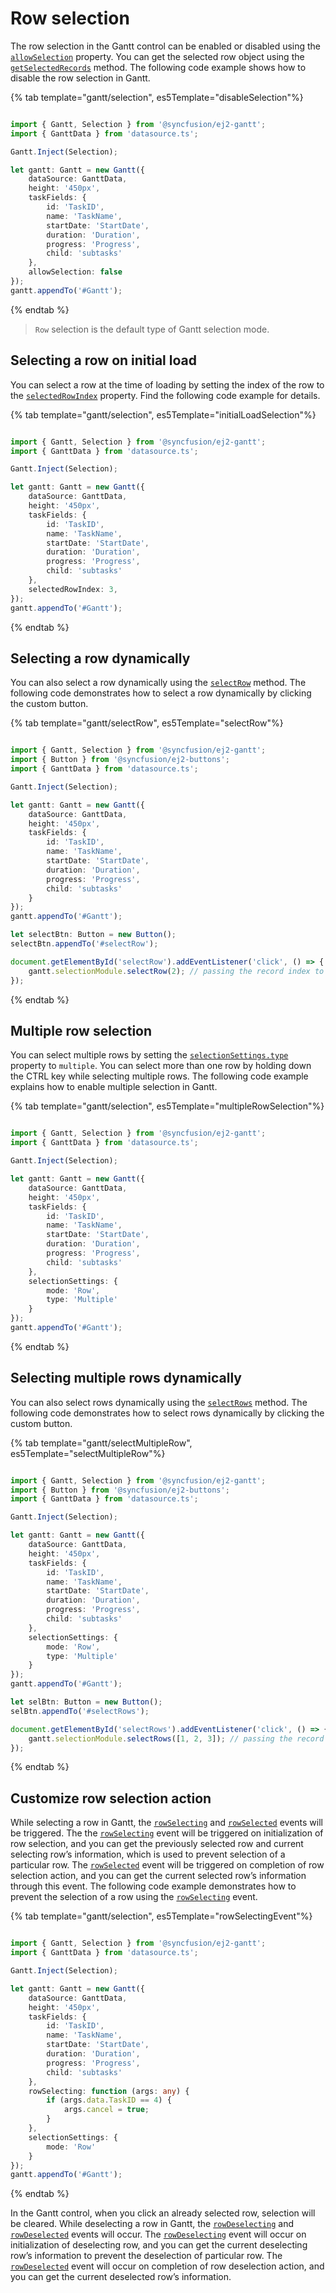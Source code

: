 # Row selection

The row selection in the Gantt control can be enabled or disabled using the [`allowSelection`](../api/gantt/#allowselection) property. You can get the selected row object using the [`getSelectedRecords`](../api/gantt/selection/#getselectedrecords) method. The following code example shows how to disable the row selection in Gantt.

{% tab template="gantt/selection", es5Template="disableSelection"%}

```typescript

import { Gantt, Selection } from '@syncfusion/ej2-gantt';
import { GanttData } from 'datasource.ts';

Gantt.Inject(Selection);

let gantt: Gantt = new Gantt({
    dataSource: GanttData,
    height: '450px',
    taskFields: {
        id: 'TaskID',
        name: 'TaskName',
        startDate: 'StartDate',
        duration: 'Duration',
        progress: 'Progress',
        child: 'subtasks'
    },
    allowSelection: false
});
gantt.appendTo('#Gantt');

```

{% endtab %}

> `Row` selection is the default type of Gantt selection mode.

## Selecting a row on initial load

You can select a row at the time of loading by setting the index of the row to the [`selectedRowIndex`](../api/gantt/#selectedrowindex) property. Find the following code example for details.

{% tab template="gantt/selection", es5Template="initialLoadSelection"%}

```typescript

import { Gantt, Selection } from '@syncfusion/ej2-gantt';
import { GanttData } from 'datasource.ts';

Gantt.Inject(Selection);

let gantt: Gantt = new Gantt({
    dataSource: GanttData,
    height: '450px',
    taskFields: {
        id: 'TaskID',
        name: 'TaskName',
        startDate: 'StartDate',
        duration: 'Duration',
        progress: 'Progress',
        child: 'subtasks'
    },
    selectedRowIndex: 3,
});
gantt.appendTo('#Gantt');

```

{% endtab %}

## Selecting a row dynamically

You can also select a row dynamically using the [`selectRow`](../api/gantt/selection/#selectrow) method. The following code demonstrates how to select a row dynamically by clicking the custom button.

{% tab template="gantt/selectRow", es5Template="selectRow"%}

```typescript

import { Gantt, Selection } from '@syncfusion/ej2-gantt';
import { Button } from '@syncfusion/ej2-buttons';
import { GanttData } from 'datasource.ts';

Gantt.Inject(Selection);

let gantt: Gantt = new Gantt({
    dataSource: GanttData,
    height: '450px',
    taskFields: {
        id: 'TaskID',
        name: 'TaskName',
        startDate: 'StartDate',
        duration: 'Duration',
        progress: 'Progress',
        child: 'subtasks'
    }
});
gantt.appendTo('#Gantt');

let selectBtn: Button = new Button();
selectBtn.appendTo('#selectRow');

document.getElementById('selectRow').addEventListener('click', () => {
    gantt.selectionModule.selectRow(2); // passing the record index to select the row
});

```

{% endtab %}

## Multiple row selection

You can select multiple rows by setting the [`selectionSettings.type`](../api/gantt/selectionSettings/#type) property to `multiple`. You can select more than one row by holding down the CTRL key while selecting multiple rows. The following code example explains how to enable multiple selection in Gantt.

{% tab template="gantt/selection", es5Template="multipleRowSelection"%}

```typescript

import { Gantt, Selection } from '@syncfusion/ej2-gantt';
import { GanttData } from 'datasource.ts';

Gantt.Inject(Selection);

let gantt: Gantt = new Gantt({
    dataSource: GanttData,
    height: '450px',
    taskFields: {
        id: 'TaskID',
        name: 'TaskName',
        startDate: 'StartDate',
        duration: 'Duration',
        progress: 'Progress',
        child: 'subtasks'
    },
    selectionSettings: {
        mode: 'Row',
        type: 'Multiple'
    }
});
gantt.appendTo('#Gantt');

```

{% endtab %}

## Selecting multiple rows dynamically

You can also select rows dynamically using the [`selectRows`](../api/gantt/selection/#selectrows) method. The following code demonstrates how to select rows dynamically by clicking the custom button.

{% tab template="gantt/selectMultipleRow", es5Template="selectMultipleRow"%}

```typescript

import { Gantt, Selection } from '@syncfusion/ej2-gantt';
import { Button } from '@syncfusion/ej2-buttons';
import { GanttData } from 'datasource.ts';

Gantt.Inject(Selection);

let gantt: Gantt = new Gantt({
    dataSource: GanttData,
    height: '450px',
    taskFields: {
        id: 'TaskID',
        name: 'TaskName',
        startDate: 'StartDate',
        duration: 'Duration',
        progress: 'Progress',
        child: 'subtasks'
    },
    selectionSettings: {
        mode: 'Row',
        type: 'Multiple'
    }
});
gantt.appendTo('#Gantt');

let selBtn: Button = new Button();
selBtn.appendTo('#selectRows');

document.getElementById('selectRows').addEventListener('click', () => {
    gantt.selectionModule.selectRows([1, 2, 3]); // passing the record index as array collection
});

```

{% endtab %}

## Customize row selection action

While selecting a row in Gantt, the [`rowSelecting`](../api/gantt/#rowselecting) and [`rowSelected`](../api/gantt/#rowselected) events will be triggered. The the [`rowSelecting`](../api/gantt/#rowselecting) event will be triggered on initialization of row selection, and you can get the previously selected row and current selecting row’s information, which is used to prevent selection of a particular row. The [`rowSelected`](../api/gantt/#rowselected) event will be triggered on completion of row selection action, and you can get the current selected row’s information through this event. The following code example demonstrates how to prevent the selection of a row using the [`rowSelecting`](../api/gantt/#rowselecting) event.

{% tab template="gantt/selection", es5Template="rowSelectingEvent"%}

```typescript

import { Gantt, Selection } from '@syncfusion/ej2-gantt';
import { GanttData } from 'datasource.ts';

Gantt.Inject(Selection);

let gantt: Gantt = new Gantt({
    dataSource: GanttData,
    height: '450px',
    taskFields: {
        id: 'TaskID',
        name: 'TaskName',
        startDate: 'StartDate',
        duration: 'Duration',
        progress: 'Progress',
        child: 'subtasks'
    },
    rowSelecting: function (args: any) {
        if (args.data.TaskID == 4) {
            args.cancel = true;
        }
    },
    selectionSettings: {
        mode: 'Row'
    }
});
gantt.appendTo('#Gantt');

```

{% endtab %}

In the Gantt control, when you click an already selected row, selection will be cleared. While deselecting a row in Gantt, the [`rowDeselecting`](../api/gantt/#rowdeselecting) and [`rowDeselected`](../api/gantt/#rowselected) events will occur. The [`rowDeselecting`](../api/gantt/#rowdeselecting) event will occur on initialization of deselecting row, and you can get the current deselecting row’s information to prevent the deselection of particular row. The [`rowDeselected`](../api/gantt/#rowselected) event will occur on completion of row deselection action, and you can get the current deselected row’s information.